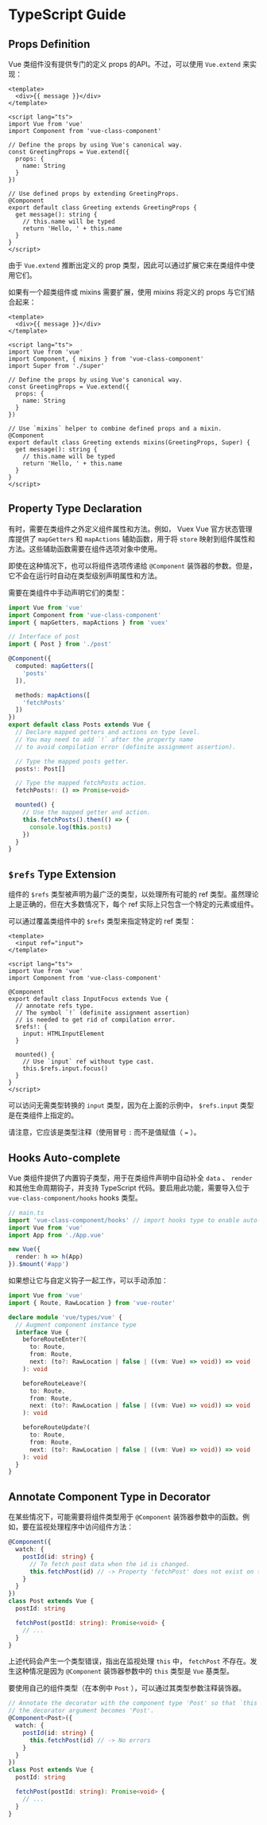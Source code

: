 # TypeScript Guide

## Props Definition

Vue 类组件没有提供专门的定义 props 的API。不过，可以使用 `Vue.extend` 来实现：

```vue
<template>
  <div>{{ message }}</div>
</template>

<script lang="ts">
import Vue from 'vue'
import Component from 'vue-class-component'

// Define the props by using Vue's canonical way.
const GreetingProps = Vue.extend({
  props: {
    name: String
  }
})

// Use defined props by extending GreetingProps.
@Component
export default class Greeting extends GreetingProps {
  get message(): string {
    // this.name will be typed
    return 'Hello, ' + this.name
  }
}
</script>
```
由于 `Vue.extend` 推断出定义的 prop 类型，因此可以通过扩展它来在类组件中使用它们。

如果有一个超类组件或 mixins 需要扩展，使用 mixins 将定义的 props 与它们结合起来：

```vue
<template>
  <div>{{ message }}</div>
</template>

<script lang="ts">
import Vue from 'vue'
import Component, { mixins } from 'vue-class-component'
import Super from './super'

// Define the props by using Vue's canonical way.
const GreetingProps = Vue.extend({
  props: {
    name: String
  }
})

// Use `mixins` helper to combine defined props and a mixin.
@Component
export default class Greeting extends mixins(GreetingProps, Super) {
  get message(): string {
    // this.name will be typed
    return 'Hello, ' + this.name
  }
}
</script>
```

## Property Type Declaration
有时，需要在类组件之外定义组件属性和方法。例如， Vuex Vue 官方状态管理库提供了 `mapGetters` 和 `mapActions` 辅助函数，用于将 `store` 映射到组件属性和方法。这些辅助函数需要在组件选项对象中使用。


即使在这种情况下，也可以将组件选项传递给 `@Component` 装饰器的参数。但是，它不会在运行时自动在类型级别声明属性和方法。

需要在类组件中手动声明它们的类型：

```ts
import Vue from 'vue'
import Component from 'vue-class-component'
import { mapGetters, mapActions } from 'vuex'

// Interface of post
import { Post } from './post'

@Component({
  computed: mapGetters([
    'posts'
  ]),

  methods: mapActions([
    'fetchPosts'
  ])
})
export default class Posts extends Vue {
  // Declare mapped getters and actions on type level.
  // You may need to add `!` after the property name
  // to avoid compilation error (definite assignment assertion).

  // Type the mapped posts getter.
  posts!: Post[]

  // Type the mapped fetchPosts action.
  fetchPosts!: () => Promise<void>

  mounted() {
    // Use the mapped getter and action.
    this.fetchPosts().then(() => {
      console.log(this.posts)
    })
  }
}
```

## `$refs` Type Extension

组件的 `$refs` 类型被声明为最广泛的类型，以处理所有可能的 ref 类型。虽然理论上是正确的，但在大多数情况下，每个 ref 实际上只包含一个特定的元素或组件。

可以通过覆盖类组件中的 `$refs` 类型来指定特定的 ref 类型：

```vue
<template>
  <input ref="input">
</template>

<script lang="ts">
import Vue from 'vue'
import Component from 'vue-class-component'

@Component
export default class InputFocus extends Vue {
  // annotate refs type.
  // The symbol `!` (definite assignment assertion)
  // is needed to get rid of compilation error.
  $refs!: {
    input: HTMLInputElement
  }

  mounted() {
    // Use `input` ref without type cast.
    this.$refs.input.focus()
  }
}
</script>
```

可以访问无需类型转换的 `input` 类型，因为在上面的示例中， `$refs.input` 类型是在类组件上指定的。

请注意，它应该是类型注释（使用冒号 `:` 而不是值赋值（ `=` ）。

## Hooks Auto-complete
Vue 类组件提供了内置钩子类型，用于在类组件声明中自动补全 `data` 、 `render` 和其他生命周期钩子，并支持 TypeScript 代码。要启用此功能，需要导入位于 `vue-class-component/hooks` hooks 类型。

```ts
// main.ts
import 'vue-class-component/hooks' // import hooks type to enable auto-complete
import Vue from 'vue'
import App from './App.vue'

new Vue({
  render: h => h(App)
}).$mount('#app')
```

如果想让它与自定义钩子一起工作，可以手动添加：

```ts
import Vue from 'vue'
import { Route, RawLocation } from 'vue-router'

declare module 'vue/types/vue' {
  // Augment component instance type
  interface Vue {
    beforeRouteEnter?(
      to: Route,
      from: Route,
      next: (to?: RawLocation | false | ((vm: Vue) => void)) => void
    ): void

    beforeRouteLeave?(
      to: Route,
      from: Route,
      next: (to?: RawLocation | false | ((vm: Vue) => void)) => void
    ): void

    beforeRouteUpdate?(
      to: Route,
      from: Route,
      next: (to?: RawLocation | false | ((vm: Vue) => void)) => void
    ): void
  }
}
```

## Annotate Component Type in Decorator
在某些情况下，可能需要将组件类型用于 `@Component` 装饰器参数中的函数。例如，要在监视处理程序中访问组件方法：

```ts
@Component({
  watch: {
    postId(id: string) {
      // To fetch post data when the id is changed.
      this.fetchPost(id) // -> Property 'fetchPost' does not exist on type 'Vue'.
    }
  }
})
class Post extends Vue {
  postId: string

  fetchPost(postId: string): Promise<void> {
    // ...
  }
}
```

上述代码会产生一个类型错误，指出在监视处理 `this` 中， `fetchPost` 不存在。发生这种情况是因为 `@Component` 装饰器参数中的 `this` 类型是 `Vue` 基类型。

要使用自己的组件类型（在本例中 `Post` ），可以通过其类型参数注释装饰器。

```ts
// Annotate the decorator with the component type 'Post' so that `this` type in
// the decorator argument becomes 'Post'.
@Component<Post>({
  watch: {
    postId(id: string) {
      this.fetchPost(id) // -> No errors
    }
  }
})
class Post extends Vue {
  postId: string

  fetchPost(postId: string): Promise<void> {
    // ...
  }
}
```